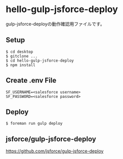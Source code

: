 # hello-gulp-jsforce-deploy
gulp-jsforce-deployの動作確認用ファイルです。

## Setup
```
$ cd desktop
$ gitclone ...
$ cd hello-gulp-jsforce-deploy
$ npm install
```

## Create .env File
```
SF_USERNAME=<salesforce username>
SF_PASSWORD=<salesforce password>
```

## Deploy
```
$ foreman run gulp deploy
```

## jsforce/gulp-jsforce-deploy  
https://github.com/jsforce/gulp-jsforce-deploy
